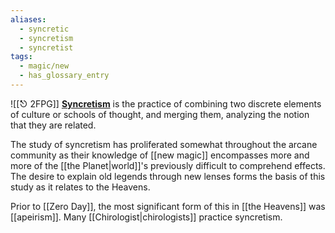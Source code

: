 ```yaml
---
aliases:
  - syncretic
  - syncretism
  - syncretist
tags:
  - magic/new
  - has_glossary_entry
---
```

![[⎋ 2FPG]]
**[Syncretism](https://en.wikipedia.org/wiki/Syncretism)** is the practice of combining two discrete elements of culture or schools of thought, and merging them, analyzing the notion that they are related. 

The study of syncretism has proliferated somewhat throughout the arcane community as their knowledge of [[new magic]] encompasses more and more of the [[the Planet|world]]'s previously difficult to comprehend effects. The desire to explain old legends through new lenses forms the basis of this study as it relates to the Heavens.

Prior to [[Zero Day]], the most significant form of this in [[the Heavens]] was [[apeirism]]. Many [[Chirologist|chirologists]] practice syncretism.